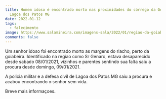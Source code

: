 ```yaml
---
title: Homem idoso é encontrado morto nas proximidades do córrego da Goiabeira
  Lagoa dos Patos MG
date: 2022-01-12
tags:
  - falecimento
image: https://www.salamineira.com/imagens-sala/2022/01/regiao-da-goiabeira-chuvas-lagoa-dos-patos-mg.jpeg
comments: false
---
```

Um senhor idoso foi encontrado morto as margens do riacho, perto da goiabeira. Identificado na regiao como Sr Genaro, estava desaparecido desde sabado 08/01/2021, vizinhos e parentes sentindo sua falta saiu a procura desde domingo, 09/01/2021.

A policia militar e a defesa civil de Lagoa dos Patos MG saiu a procura e acabou encontrando o senhor sem vida.

Breve mais informaçoes.